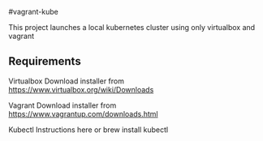 #vagrant-kube

This project launches a local kubernetes cluster using only virtualbox and vagrant

## Requirements

Virtualbox
Download installer from https://www.virtualbox.org/wiki/Downloads

Vagrant
Download installer from https://www.vagrantup.com/downloads.html

Kubectl
Instructions here or
brew install kubectl